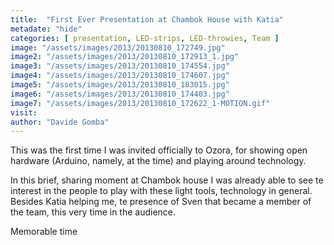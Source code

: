 ```yaml
---
title:  "First Ever Presentation at Chambok House with Katia"
metadate: "hide"
categories: [ presentation, LED-strips, LED-throwies, Team ]
image: "/assets/images/2013/20130810_172749.jpg"
image2: "/assets/images/2013/20130810_172913_1.jpg"
image3: "/assets/images/2013/20130810_174554.jpg"
image4: "/assets/images/2013/20130810_174607.jpg"
image5: "/assets/images/2013/20130810_183015.jpg"
image6: "/assets/images/2013/20130810_174403.jpg"
image7: "/assets/images/2013/20130810_172622_1-MOTION.gif"
visit: 
author: "Davide Gomba"
---
```

This was the first time I was invited officially to Ozora, for showing open hardware (Arduino, namely, at the time) and playing around technology. 

In this brief, sharing moment at Chambok house I was already able to see te interest in the people to play with these light tools, technology in general. Besides Katia helping me, te presence of Sven that became a member of the team, this very time in the audience. 

Memorable time
